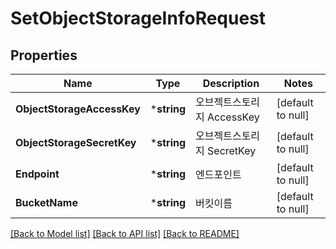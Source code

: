 # SetObjectStorageInfoRequest

## Properties
Name | Type | Description | Notes
------------ | ------------- | ------------- | -------------
**ObjectStorageAccessKey** | ***string** | 오브젝트스토리지 AccessKey | [default to null]
**ObjectStorageSecretKey** | ***string** | 오브젝트스토리지 SecretKey | [default to null]
**Endpoint** | ***string** | 엔드포인트 | [default to null]
**BucketName** | ***string** | 버킷이름 | [default to null]

[[Back to Model list]](../README.md#documentation-for-models) [[Back to API list]](../README.md#documentation-for-api-endpoints) [[Back to README]](../README.md)


